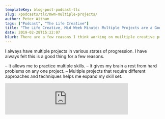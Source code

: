 ```yaml
---
templateKey: blog-post-podcast-tlc
slug: /podcasts/tlc/mwm-multiple-projects/
author: Peter Witham
tags: ["Podcast", "The Life Creative"]
title: "The Life Creative, Mid Week Minute: Multiple Projects are a Good Thing"
date: 2019-02-28T15:22:07
blurb: There are a few reasons I think working on muiltiple creative projects at the same time are a good thing. This one minute of creativity explains why.
---
```


I always have multiple projects in various states of progression. I have always felt this is a good thing for a few reasons.

– It allows me to practice multiple skills.
– It gives my brain a rest from hard problems on any one project.
– Multiple projects that require different approaches and techniques helps me expand my skill set.

<iframe src="https://anchor.fm/peter-witham/embed/episodes/Minute-of-Creativity-Multiple-projects-are-a-good-thing--Heres-why-e3b9hg" height="102px" width="400px" frameborder="0" scrolling="no"></iframe>
